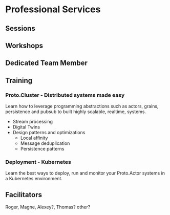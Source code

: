 # Professional Services

## Sessions

## Workshops

## Dedicated Team Member

## Training

### Proto.Cluster - Distributed systems made easy

Learn how to leverage programming abstractions such as actors, grains, persistence and pubsub to built highly scalable, realtime, systems.

* Stream processing
* Digital Twins
* Design patterns and optimizations
    * Local affinity
    * Message deduplication
    * Persistence patterns
    

### Deployment - Kubernetes

Learn the best ways to deploy, run and monitor your Proto.Actor systems in a Kubernetes environment.

## Facilitators

Roger, Magne, Alexey?, Thomas? other? 
